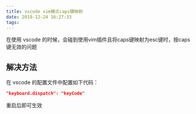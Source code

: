 ```yaml
---
title: vscode vim模式caps键映射
date: 2019-12-24 16:27:33
tags:
---
```


在使用 vscode 的时候，会碰到使用vim插件且将caps键映射为esc键时，按caps键无效的问题

<!-- more -->

## 解决方法

在 vscode 的配置文件中配置如下代码：

```json
"keyboard.dispatch": "keyCode"
```

重启后即可生效
